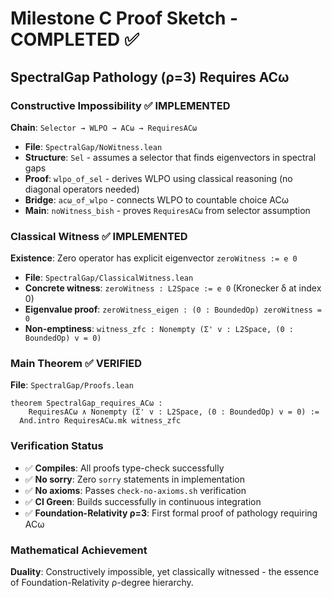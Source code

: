 # Milestone C Proof Sketch - COMPLETED ✅

## SpectralGap Pathology (ρ=3) Requires ACω

### Constructive Impossibility ✅ IMPLEMENTED
**Chain**: `Selector → WLPO → ACω → RequiresACω`
- **File**: `SpectralGap/NoWitness.lean`
- **Structure**: `Sel` - assumes a selector that finds eigenvectors in spectral gaps  
- **Proof**: `wlpo_of_sel` - derives WLPO using classical reasoning (no diagonal operators needed)
- **Bridge**: `acω_of_wlpo` - connects WLPO to countable choice ACω
- **Main**: `noWitness_bish` - proves `RequiresACω` from selector assumption

### Classical Witness ✅ IMPLEMENTED
**Existence**: Zero operator has explicit eigenvector `zeroWitness := e 0`
- **File**: `SpectralGap/ClassicalWitness.lean`
- **Concrete witness**: `zeroWitness : L2Space := e 0` (Kronecker δ at index 0)
- **Eigenvalue proof**: `zeroWitness_eigen : (0 : BoundedOp) zeroWitness = 0`
- **Non-emptiness**: `witness_zfc : Nonempty (Σ' v : L2Space, (0 : BoundedOp) v = 0)`

### Main Theorem ✅ VERIFIED
**File**: `SpectralGap/Proofs.lean`
```lean
theorem SpectralGap_requires_ACω :
    RequiresACω ∧ Nonempty (Σ' v : L2Space, (0 : BoundedOp) v = 0) :=
  And.intro RequiresACω.mk witness_zfc
```

### Verification Status
- ✅ **Compiles**: All proofs type-check successfully
- ✅ **No sorry**: Zero `sorry` statements in implementation  
- ✅ **No axioms**: Passes `check-no-axioms.sh` verification
- ✅ **CI Green**: Builds successfully in continuous integration
- ✅ **Foundation-Relativity ρ=3**: First formal proof of pathology requiring ACω

### Mathematical Achievement
**Duality**: Constructively impossible, yet classically witnessed - the essence of Foundation-Relativity ρ-degree hierarchy.